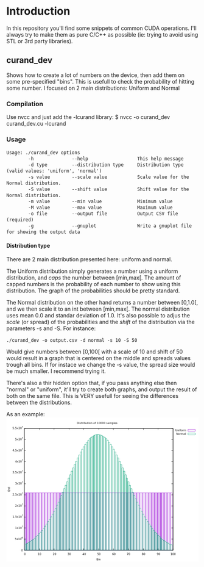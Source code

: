 # Introduction

In this repository you'll find some snippets of common CUDA operations. I'll always try to make them as pure C/C++ as possible (ie: trying to avoid using STL or 3rd party libraries).

## curand_dev
Shows how to create a lot of numbers on the device, then add them on some pre-specified "bins". This is usefull to check the probability of hitting some number.
I focused on 2 main distributions: Uniform and Normal

### Compilation
Use nvcc and just add the -lcurand library:
    $ nvcc -o curand_dev curand_dev.cu -lcurand

### Usage
    Usage: ./curand_dev options
            -h              --help                  This help message
            -d type         --distribution type     Distribution type (valid values: 'uniform', 'normal')
            -s value        --scale value           Scale value for the Normal distribution.
            -S value        --shift value           Shift value for the Normal distribution.
            -m value        --min value             Minimum value
            -M value        --max value             Maximum value
            -o file         --output file           Output CSV file (required)
            -g              --gnuplot               Write a gnuplot file for showing the output data

#### Distribution type
There are 2 main distribution presented here: uniform and normal.

The Uniform distribution simply generates a number using a uniform distribution, and *caps* the number between \[min,max\[. The amount of capped numbers is the probability of each number to show using this distribution. The graph of the probabilities should be pretty standard.

The Normal distribution on the other hand returns a number between \[0,1.0\[, and we then scale it to an int between \[min,max\[. The normal distribution uses mean 0.0 and standar deviation of 1.0. It's also possible to adjus the *scale* (or spread) of the probabilities and the *shift* of the distribution via the parameters -s and -S. For instance:

    ./curand_dev -o output.csv -d normal -s 10 -S 50

Would give numbers between \[0,100\[ with a scale of 10 and shift of 50 would result in a graph that is centered on the middle and spreads values trough all bins. If for instace we change the -s value, the spread size would be much smaller. I recommend trying it.

There's also a thir hidden option that, if you pass anything else then "normal" or "uniform", it'll try to create both graphs, and output the result of both on the same file. This is VERY usefull for seeing the differences between the distributions.

As an example:
![distribution_graphs](https://raw.githubusercontent.com/minterciso/cuda_snippets/master/curand_dev_multi.png)
